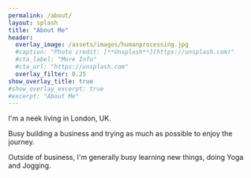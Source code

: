 ```yaml
---
permalink: /about/
layout: splash
title: "About Me"
header:
  overlay_image: /assets/images/humanprocessing.jpg
  #caption: "Photo credit: [**Unsplash**](https://unsplash.com)"
  #cta_label: "More Info"
  #cta_url: "https://unsplash.com"
  overlay_filter: 0.25
show_overlay_title: true
#show_overlay_excerpt: true
#excerpt: "About Me"
---
```


I'm a neek living in London, UK.

Busy building a business and trying as much as possible to enjoy the journey.

Outside of business, I'm generally busy learning new things, doing Yoga and Jogging.
